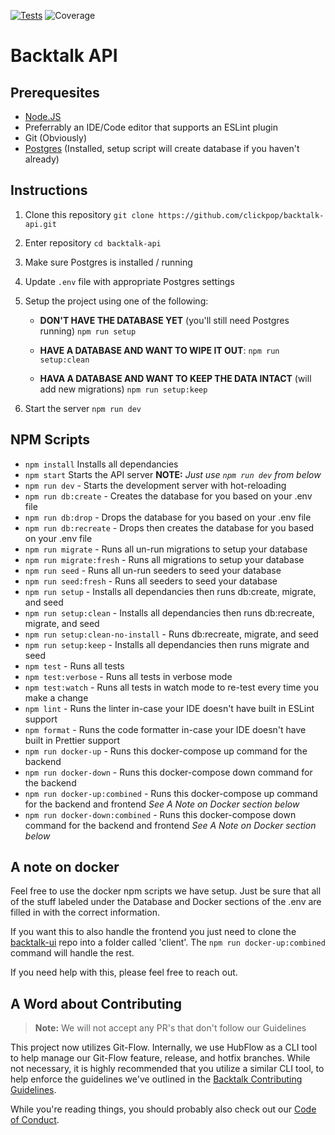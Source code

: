 [![Tests](https://img.shields.io/circleci/build/gh/ClickPop/backtalk-api?label=Tests&style=for-the-badge)](https://circleci.com/gh/ClickPop/backtalk-api) ![Coverage](https://img.shields.io/coveralls/github/ClickPop/backtalk-api?style=for-the-badge)

# Backtalk API

## Prerequesites

- [Node.JS](https://nodejs.org/)
- Preferrably an IDE/Code editor that supports an ESLint plugin
- Git (Obviously)
- [Postgres](https://www.postgresql.org/download/) (Installed, setup script will create database if you haven't already)

## Instructions

1. Clone this repository
   `git clone https://github.com/clickpop/backtalk-api.git`
2. Enter repository
   `cd backtalk-api`
3. Make sure Postgres is installed / running
4. Update `.env` file with appropriate Postgres settings
5. Setup the project using one of the following:

   - **DON'T HAVE THE DATABASE YET** (you'll still need Postgres running)
     `npm run setup`

   - **HAVE A DATABASE AND WANT TO WIPE IT OUT**:
     `npm run setup:clean`

   - **HAVA A DATABASE AND WANT TO KEEP THE DATA INTACT** (will add new migrations)
     `npm run setup:keep`

6. Start the server
   `npm run dev`

## NPM Scripts

- `npm install` Installs all dependancies
- `npm start` Starts the API server **NOTE:** _Just use `npm run dev` from below_
- `npm run dev` - Starts the development server with hot-reloading
- `npm run db:create` - Creates the database for you based on your .env file
- `npm run db:drop` - Drops the database for you based on your .env file
- `npm run db:recreate` - Drops then creates the database for you based on your .env file
- `npm run migrate` - Runs all un-run migrations to setup your database
- `npm run migrate:fresh` - Runs all migrations to setup your database
- `npm run seed` - Runs all un-run seeders to seed your database
- `npm run seed:fresh` - Runs all seeders to seed your database
- `npm run setup` - Installs all dependancies then runs db:create, migrate, and seed
- `npm run setup:clean` - Installs all dependancies then runs db:recreate, migrate, and seed
- `npm run setup:clean-no-install` - Runs db:recreate, migrate, and seed
- `npm run setup:keep` - Installs all dependancies then runs migrate and seed
- `npm test` - Runs all tests
- `npm test:verbose` - Runs all tests in verbose mode
- `npm test:watch` - Runs all tests in watch mode to re-test every time you make a change
- `npm lint` - Runs the linter in-case your IDE doesn't have built in ESLint support
- `npm format` - Runs the code formatter in-case your IDE doesn't have built in Prettier support
- `npm run docker-up` - Runs this docker-compose up command for the backend
- `npm run docker-down` - Runs this docker-compose down command for the backend
- `npm run docker-up:combined` - Runs this docker-compose up command for the backend and frontend _See A Note on Docker section below_
- `npm run docker-down:combined` - Runs this docker-compose down command for the backend and frontend _See A Note on Docker section below_

## A note on docker

Feel free to use the docker npm scripts we have setup. Just be sure that all of the stuff labeled under the Database and Docker sections of the .env are filled in with the correct information.

If you want this to also handle the frontend you just need to clone the [backtalk-ui](https://github.com/clickpop/backtalk-ui/) repo into a folder called 'client'. The `npm run docker-up:combined` command will handle the rest.

If you need help with this, please feel free to reach out.

## A Word about Contributing

> **Note:** We will not accept any PR's that don't follow our Guidelines

This project now utilizes Git-Flow. Internally, we use HubFlow as a CLI tool to help manage our Git-Flow feature, release, and hotfix branches. While not necessary, it is highly recommended that you utilize a similar CLI tool, to help enforce the guidelines we've outlined in the [Backtalk Contributing Guidelines](CONTRIBUTING.md).

While you're reading things, you should probably also check out our [Code of Conduct](CODE_OF_CONDUCT.md).
